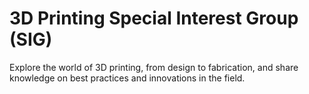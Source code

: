 # 3D Printing Special Interest Group (SIG)

Explore the world of 3D printing, from design to fabrication, and share knowledge on best practices and innovations in the field.
